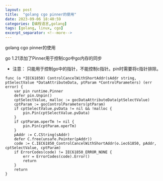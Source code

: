 ```yaml
---
layout: post
title:  "golang cgo pinner的使用"
date: 2023-09-06 18:40:59
categories: [编程语言,golang]
tags: [golang, linux, cgo]
excerpt_separator: <!--more-->
---
```

golang cgo pinner的使用
<!--more-->


go 1.21添加了Pinner用于控制cgo中go内存的同步
* 注意： 只能用于控制go中的指针，不能控制c指针。pin时需要将c指针排除。
```golang
func (o *IEC61850) ControlCancelWithShortAddr(sAddr string, ptSelectValue *DataAttributeData, ptParam *ControlParameters) (err error) {
	var pin runtime.Pinner
	defer pin.Unpin()
	cptSelectValue, malloc := gocDataAttributeData(ptSelectValue)
	cptParam := gocControlParameters(ptParam)
	if cptSelectValue.pvData != nil && !malloc {
		pin.Pin(cptSelectValue.pvData)
	}
	if cptParam.operTm != nil {
		pin.Pin(cptParam.operTm)
	}
	pAddr := C.CString(sAddr)
	defer C.free(unsafe.Pointer(pAddr))
	code := C.IEC61850_ControlCancelWithShortAddr(o.iec61850, pAddr, cptSelectValue, cptParam)
	if ErrorCodes(code) != IEC61850_ERROR_NONE {
		err = ErrorCodes(code).Error()
		return
	}
	return
}
```